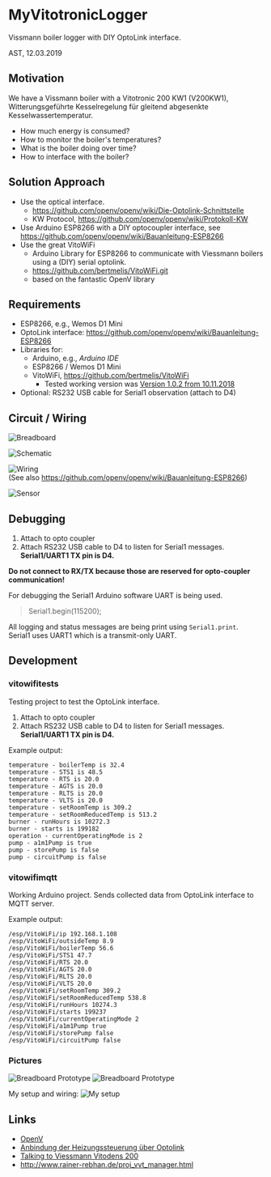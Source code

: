 

MyVitotronicLogger
==================
Vissmann boiler logger with DIY OptoLink interface.  

AST, 12.03.2019


Motivation
----------
We have a Vissmann boiler with a Vitotronic 200 KW1 (V200KW1), Witterungsgeführte Kesselregelung für gleitend abgesenkte Kesselwassertemperatur.  
* How much energy is consumed?
* How to monitor the boiler's temperatures?
* What is the boiler doing over time?
* How to interface with the boiler?


Solution Approach
-----------------
* Use the optical interface.
	* <https://github.com/openv/openv/wiki/Die-Optolink-Schnittstelle>
	* KW Protocol, <https://github.com/openv/openv/wiki/Protokoll-KW>
* Use Arduino ESP8266 with a DIY optocoupler interface, see <https://github.com/openv/openv/wiki/Bauanleitung-ESP8266>
* Use the great VitoWiFi
	* Arduino Library for ESP8266 to communicate with Viessmann boilers using a (DIY) serial optolink.
	* <https://github.com/bertmelis/VitoWiFi.git>
	* based on the fantastic OpenV library



Requirements
------------
* ESP8266, e.g., Wemos D1 Mini
* OptoLink interface: <https://github.com/openv/openv/wiki/Bauanleitung-ESP8266>
* Libraries for:
	* Arduino, e.g., *Arduino IDE*
	* ESP8266 / Wemos D1 Mini
	* VitoWiFi, <https://github.com/bertmelis/VitoWiFi>
		* Tested working version was [Version 1.0.2 from 10.11.2018](https://github.com/bertmelis/VitoWiFi/tree/5d8a2d5b270df575b2cb3b8847567947bac362e9)
* Optional: RS232 USB cable for Serial1 observation (attach to D4)



Circuit / Wiring
----------------
![Breadboard](doc/WemosD1MiniVitoOptocoupler_bb.jpg)  

![Schematic](doc/WemosD1MiniVitoOptocoupler_schem.jpg)

![Wiring](doc/OptolinkESP8266.png)  
(See also https://github.com/openv/openv/wiki/Bauanleitung-ESP8266)  

![Sensor](doc/optocoupler.jpg "Breadboard Prototype")



Debugging
---------------
1. Attach to opto coupler 
2. Attach RS232 USB cable to D4 to listen for Serial1 messages. **Serial1/UART1 TX pin is D4.**

**Do not connect to RX/TX because those are reserved for opto-coupler communication!**

For debugging the Serial1 Arduino software UART is being used.

  > Serial1.begin(115200);

All logging and status messages are being print using `Serial1.print`.  
Serial1 uses UART1 which is a transmit-only UART.  



Development
---------------

### vitowifitests
Testing project to test the OptoLink interface.
1. Attach to opto coupler 
2. Attach RS232 USB cable to D4 to listen for Serial1 messages. **Serial1/UART1 TX pin is D4.**

Example output:
```
temperature - boilerTemp is 32.4
temperature - STS1 is 48.5
temperature - RTS is 20.0
temperature - AGTS is 20.0
temperature - RLTS is 20.0
temperature - VLTS is 20.0
temperature - setRoomTemp is 309.2
temperature - setRoomReducedTemp is 513.2
burner - runHours is 10272.3
burner - starts is 199182
operation - currentOperatingMode is 2
pump - a1m1Pump is true
pump - storePump is false
pump - circuitPump is false
```


### vitowifimqtt
Working Arduino project.
Sends collected data from OptoLink interface to MQTT server.  

Example output:
```
/esp/VitoWiFi/ip 192.168.1.108
/esp/VitoWiFi/outsideTemp 8.9
/esp/VitoWiFi/boilerTemp 56.6
/esp/VitoWiFi/STS1 47.7
/esp/VitoWiFi/RTS 20.0
/esp/VitoWiFi/AGTS 20.0
/esp/VitoWiFi/RLTS 20.0
/esp/VitoWiFi/VLTS 20.0
/esp/VitoWiFi/setRoomTemp 309.2
/esp/VitoWiFi/setRoomReducedTemp 538.8
/esp/VitoWiFi/runHours 10274.3
/esp/VitoWiFi/starts 199237
/esp/VitoWiFi/currentOperatingMode 2
/esp/VitoWiFi/a1m1Pump true
/esp/VitoWiFi/storePump false
/esp/VitoWiFi/circuitPump false
```

### Pictures

![Breadboard Prototype](doc/breadboard1.jpg "Breadboard Prototype")
![Breadboard Prototype](doc/breadboard2.jpg "Breadboard Prototype")

My setup and wiring:
![My setup](doc/MyVitotronicLogger_Setup.jpg)





Links
-----
* [OpenV](https://github.com/openv/openv/wiki/)
* [Anbindung der Heizungssteuerung über Optolink](https://www.harrykellner.de/index.php/projekte2/81-optolink)
* [Talking to Viessmann Vitodens 200](https://www.edom-plc.pl/index.php/en/1-wire-i-rpi-en/175-komunikacja-z-viessmann-em-vitodens-200)
* <http://www.rainer-rebhan.de/proj_vvt_manager.html>

